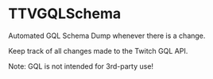 # TTVGQLSchema
Automated GQL Schema Dump whenever there is a change.

Keep track of all changes made to the Twitch GQL API.

Note: GQL is not intended for 3rd-party use!
